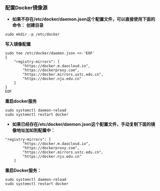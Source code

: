 ### 配置Docker镜像源

- **如果不存在/etc/docker/daemon.json这个配置文件，可以直接使用下面的命令：**
**创建目录**
```auto
sudo mkdir -p /etc/docker
```

**写入镜像配置**
```auto
sudo tee /etc/docker/daemon.json <<-'EOF'
{
    "registry-mirrors": [
        "https://docker.m.daocloud.io",
        "https://dockerproxy.com",
        "https://docker.mirrors.ustc.edu.cn",
        "https://docker.nju.edu.cn"
    ]
}
EOF
```

**重启docker服务**
```auto
sudo systemctl daemon-reload
sudo systemctl restart docker
```

- **如果已经存在/etc/docker/daemon.json这个配置文件，手动复制下面的镜像地址加如到配置中：**
```auto
"registry-mirrors": [
        "https://docker.m.daocloud.io",
        "https://dockerproxy.com",
        "https://docker.mirrors.ustc.edu.cn",
        "https://docker.nju.edu.cn"
    ]
```

**重启Docker服务：**
```auto
sudo systemctl daemon-reload
sudo systemctl restart docker
```